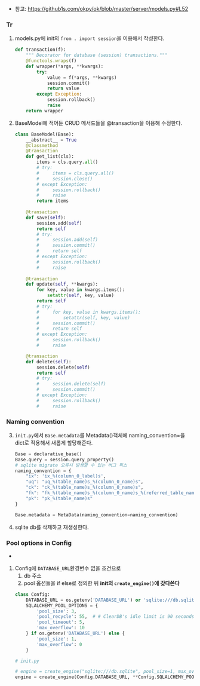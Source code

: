 - 참고: https://github1s.com/okpy/ok/blob/master/server/models.py#L52
### Tr
1. models.py에 init의 `from . import session`을 이용해서 작성한다.
    ```python
    def transaction(f):
        """ Decorator for database (session) transactions."""
        @functools.wraps(f)
        def wrapper(*args, **kwargs):
            try:
                value = f(*args, **kwargs)
                session.commit()
                return value
            except Exception:
                session.rollback()
                raise
        return wrapper
    ```
   
2. BaseModel에 적어둔 CRUD 메서드들을 @transaction을 이용해 수정한다.
   ```python
   class BaseModel(Base):
       __abstract__ = True
       @classmethod
       @transaction
       def get_list(cls):
           items = cls.query.all()
           # try:
           #     items = cls.query.all()
           #     session.close()
           # except Exception:
           #     session.rollback()
           #     raise
           return items
       
       @transaction
       def save(self):
           session.add(self)
           return self
           # try:
           #     session.add(self)
           #     session.commit()
           #     return self
           # except Exception:
           #     session.rollback()
           #     raise
       
       @transaction
       def update(self, **kwargs):
           for key, value in kwargs.items():
               setattr(self, key, value)
           return self
           # try:
           #     for key, value in kwargs.items():
           #         setattr(self, key, value)
           #     session.commit()
           #     return self
           # except Exception:
           #     session.rollback()
           #     raise
   
       @transaction
       def delete(self):
           session.delete(self)
           return self
           # try:
           #     session.delete(self)
           #     session.commit()
           # except Exception:
           #     session.rollback()
           #     raise
   ```
   

### Naming convention
3. `init.py`에서 `Base.metadata`를 Metadata()객체에 naming_convention=을 dict로 적용해서 새롭게 할당해준다.
   ```python
   Base = declarative_base()
   Base.query = session.query_property()
   # sqlite migrate 오류시 발생할 수 있는 버그 픽스
   naming_convention = {
       "ix": 'ix_%(column_0_label)s',
       "uq": "uq_%(table_name)s_%(column_0_name)s",
       "ck": "ck_%(table_name)s_%(column_0_name)s",
       "fk": "fk_%(table_name)s_%(column_0_name)s_%(referred_table_name)s",
       "pk": "pk_%(table_name)s"
   }
   
   Base.metadata = MetaData(naming_convention=naming_convention)
   ```
   
4. sqlite db를 삭제하고 재생성한다.



### Pool options in Config
- 
1. Config에 `DATABASE_URL`환경변수 없을 조건으로
   1. db 주소
   2. pool 옵션들을 if else로 정의한 뒤 **init의 `create_engine()`에 갖다쓴다**
   ```python
   class Config:
       DATABASE_URL = os.getenv('DATABASE_URL') or 'sqlite:///db.sqlite'
       SQLALCHEMY_POOL_OPTIONS = {
           'pool_size': 3,
           'pool_recycle': 55,  # # ClearDB's idle limit is 90 seconds, so set the recycle to be under 90
           'pool_timeout': 5,
           'max_overflow': 10
       } if os.getenv('DATABASE_URL') else {
           'pool_size': 1,
           'max_overflow': 0
       }
   ```
   ```python
   # init.py
   
   # engine = create_engine("sqlite:///db.sqlite", pool_size=1, max_overflow=0) # default 5, 10
   engine = create_engine(Config.DATABASE_URL, **Config.SQLALCHEMY_POOL_OPTIONS)
   ```